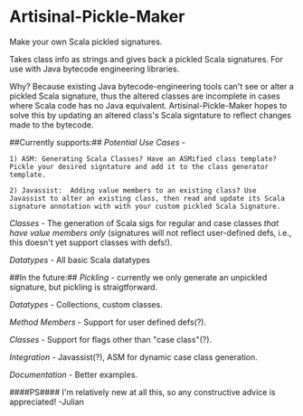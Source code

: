 Artisinal-Pickle-Maker
======================

Make your own Scala pickled signatures. 

Takes class info as strings and gives back a pickled Scala signatures. For use with Java bytecode engineering libraries. 

Why? Because existing Java bytecode-engineering tools can't see or alter a pickled Scala signature, thus the altered classes are incomplete in cases where Scala code has no Java equivalent. Artisinal-Pickle-Maker hopes to solve this by updating an altered class's Scala signtature to reflect changes made to the bytecode.

##Currently supports:##
  _Potential Use Cases_ - 

    1) ASM: Generating Scala Classes? Have an ASMified class template? Pickle your desired signtature and add it to the class generator template. 

    2) Javassist:  Adding value members to an existing class? Use Javassist to alter an existing class, then read and update its Scala signature annotation with with your custom pickled Scala Signature.

  _Classes_ - The generation of Scala sigs for regular and case classes *that have value members only* (signatures will not reflect user-defined defs, i.e., this doesn't yet support classes with defs!).

  _Datatypes_ - All basic Scala datatypes

##In the future:##
  _Pickling_ - currently we only generate an unpickled signature, but pickling is straigtforward.

  _Datatypes_ - Collections, custom classes.

  _Method Members_ - Support for user defined defs(?).

  _Classes_ - Support for flags other than "case class"(?).

  _Integration_ - Javassist(?), ASM for dynamic case class generation.

  _Documentation_ - Better examples.


####PS#### I'm relatively new at all this, so any constructive advice is appreciated!
-Julian
